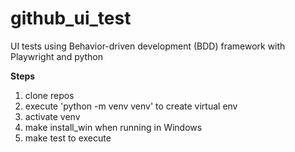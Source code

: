 # github_ui_test

UI tests using Behavior-driven development (BDD) framework with Playwright and python

**Steps**

1. clone repos
2. execute 'python -m venv venv' to create virtual env
3. activate venv
4. make install_win when running in Windows
5. make test to execute
